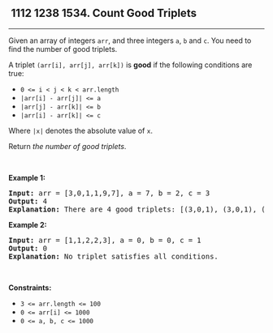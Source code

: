 <h2> 1112 1238
1534. Count Good Triplets</h2><hr><div><p>Given an array of integers <code>arr</code>, and three integers&nbsp;<code>a</code>,&nbsp;<code>b</code>&nbsp;and&nbsp;<code>c</code>. You need to find the number of good triplets.</p>

<p>A triplet <code>(arr[i], arr[j], arr[k])</code>&nbsp;is <strong>good</strong> if the following conditions are true:</p>

<ul>
	<li><code>0 &lt;= i &lt; j &lt; k &lt;&nbsp;arr.length</code></li>
	<li><code>|arr[i] - arr[j]| &lt;= a</code></li>
	<li><code>|arr[j] - arr[k]| &lt;= b</code></li>
	<li><code>|arr[i] - arr[k]| &lt;= c</code></li>
</ul>

<p>Where <code>|x|</code> denotes the absolute value of <code>x</code>.</p>

<p>Return<em> the number of good triplets</em>.</p>

<p>&nbsp;</p>
<p><strong class="example">Example 1:</strong></p>

<pre><strong>Input:</strong> arr = [3,0,1,1,9,7], a = 7, b = 2, c = 3
<strong>Output:</strong> 4
<strong>Explanation:</strong>&nbsp;There are 4 good triplets: [(3,0,1), (3,0,1), (3,1,1), (0,1,1)].
</pre>

<p><strong class="example">Example 2:</strong></p>

<pre><strong>Input:</strong> arr = [1,1,2,2,3], a = 0, b = 0, c = 1
<strong>Output:</strong> 0
<strong>Explanation: </strong>No triplet satisfies all conditions.
</pre>

<p>&nbsp;</p>
<p><strong>Constraints:</strong></p>

<ul>
	<li><code>3 &lt;= arr.length &lt;= 100</code></li>
	<li><code>0 &lt;= arr[i] &lt;= 1000</code></li>
	<li><code>0 &lt;= a, b, c &lt;= 1000</code></li>
</ul></div>
